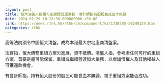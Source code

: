```yaml
---
layout: post
title: 恒大清盤人稱盡可能繼續營運業務　會計師指持股股民或血本無歸
date: 2024-01-29 18:28:36.000000000 +08:00
link: https://news.rthk.hk/rthk/ch/component/k2/1738285-20240129.htm
categories: rthk
---
```


高等法院頒令中國恒大清盤，成為本港最大宗地產商清盤案。

法官指，恒大債務重組方案欠進展，資不抵債。清盤人指，會考慮任何可行的重組方案，首要是盡可能保留、重組或繼續營運恒大業務，以增加債權人及其他權益人可獲還款機會。

有會計師指，持有恒大股份的股民可能會血本無歸，視乎重組方案能否成功。
